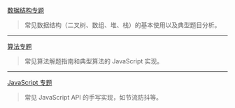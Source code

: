 


[数据结构专题](/docs/dataStructure/)

> 常见数据结构（二叉树、数组、堆、栈）的基本使用以及典型题目分析。

----

[算法专题](/docs/algorithm/)

>  常见算法解题指南和典型算法的 JavaScript 实现。

----

[JavaScript 专题](/docs/JavaScript/)

> 常见 JavaScript API 的手写实现，如节流防抖等。